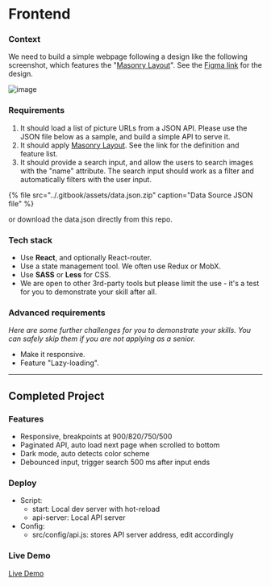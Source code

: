 # Frontend

### Context

We need to build a simple webpage following a design like the following screenshot, which features the "[Masonry Layout](https://www.sitepoint.com/understanding-masonry-layout/)". See the [Figma link](https://www.figma.com/file/MGrnRE8jfCl9lU1UmqOQBg/Wiredcraft-Front-End-Test-Mockup) for the design.

![image](https://user-images.githubusercontent.com/919180/151288872-f5f418d1-8326-4b50-9b0b-5ecc624683e1.png)

### Requirements

1. It should load a list of picture URLs from a JSON API. Please use the JSON file below as a sample, and build a simple API to serve it.
2. It should apply [Masonry Layout](https://www.sitepoint.com/understanding-masonry-layout/). See the link for the definition and feature list.
3. It should provide a search input, and allow the users to search images with the "name" attribute. The search input should work as a filter and automatically filters with the user input.

{% file src="../.gitbook/assets/data.json.zip" caption="Data Source JSON file" %}

or download the data.json directly from this repo.

### Tech stack

-   Use **React**, and optionally React-router.
-   Use a state management tool. We often use Redux or MobX.
-   Use **SASS** or **Less** for CSS.
-   We are open to other 3rd-party tools but please limit the use - it's a test for you to demonstrate your skill after all.

### Advanced requirements

_Here are some further challenges for you to demonstrate your skills. You can safely skip them if you are not applying as a senior._

-   Make it responsive.
-   Feature "Lazy-loading".

---

## Completed Project

### Features

-   Responsive, breakpoints at 900/820/750/500
-   Paginated API, auto load next page when scrolled to bottom
-   Dark mode, auto detects color scheme
-   Debounced input, trigger search 500 ms after input ends

### Deploy

-   Script:
    -   start: Local dev server with hot-reload
    -   api-server: Local API server
-   Config:
    -   src/config/api.js: stores API server address, edit accordingly

### Live Demo

[Live Demo](https://artemissaber.github.io/)